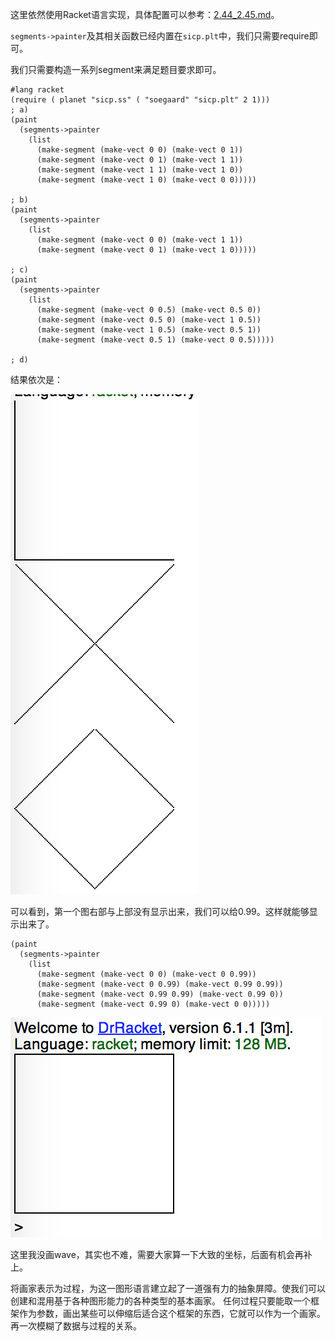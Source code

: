 这里依然使用Racket语言实现，具体配置可以参考：[2.44_2.45.md](/exercises/02/2.44_2.45.md)。

`segments->painter`及其相关函数已经内置在`sicp.plt`中，我们只需要require即可。

我们只需要构造一系列segment来满足题目要求即可。

```
#lang racket
(require ( planet "sicp.ss" ( "soegaard" "sicp.plt" 2 1)))
; a)
(paint
  (segments->painter
    (list
      (make-segment (make-vect 0 0) (make-vect 0 1))
      (make-segment (make-vect 0 1) (make-vect 1 1))
      (make-segment (make-vect 1 1) (make-vect 1 0))
      (make-segment (make-vect 1 0) (make-vect 0 0)))))

; b)
(paint
  (segments->painter
    (list
      (make-segment (make-vect 0 0) (make-vect 1 1))
      (make-segment (make-vect 0 1) (make-vect 1 0)))))

; c)
(paint
  (segments->painter
    (list
      (make-segment (make-vect 0 0.5) (make-vect 0.5 0))
      (make-segment (make-vect 0.5 0) (make-vect 1 0.5))
      (make-segment (make-vect 1 0.5) (make-vect 0.5 1))
      (make-segment (make-vect 0.5 1) (make-vect 0 0.5)))))

; d)
```
结果依次是：

![](img/2.49.png)

可以看到，第一个图右部与上部没有显示出来，我们可以给0.99。这样就能够显示出来了。

```
(paint
  (segments->painter
    (list
      (make-segment (make-vect 0 0) (make-vect 0 0.99))
      (make-segment (make-vect 0 0.99) (make-vect 0.99 0.99))
      (make-segment (make-vect 0.99 0.99) (make-vect 0.99 0))
      (make-segment (make-vect 0.99 0) (make-vect 0 0)))))
```

![](img/2.49_2.png)


这里我没画wave，其实也不难，需要大家算一下大致的坐标，后面有机会再补上。

将画家表示为过程，为这一图形语言建立起了一道强有力的抽象屏障。使我们可以创建和混用基于各种图形能力的各种类型的基本画家。
任何过程只要能取一个框架作为参数，画出某些可以伸缩后适合这个框架的东西，它就可以作为一个画家。
再一次模糊了数据与过程的关系。